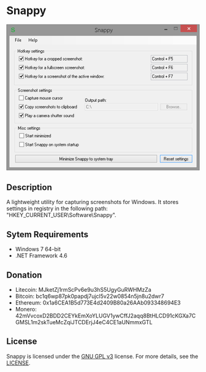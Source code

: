 # Snappy
![Snappy](https://github.com/danskee/Snappy/blob/main/screenshot.png)

## Description
A lightweight utility for capturing screenshots for Windows. It stores settings in registry in the following path: "HKEY_CURRENT_USER\Software\Snappy".

## Sytem Requirements
- Windows 7 64-bit
- .NET Framework 4.6

## Donation
- Litecoin: MJketZj1rmScPv6e9u3hS5UgyGuRWHMzZa
- Bitcoin: bc1q6wp87pk0papdj7ujcl5v22w0854n5jn8u2dwr7
- Ethereum: 0x1a6CEA1B5d773E4d2409B80a26AAb093348694E3
- Monero: 42mVvcoxD2BDD2CEYkEmXoYLUGV1ywCffJ2aqq8BtHLCD91cKGXa7CGMSL1m2skTueMcZqiJTCDErjJ4eC4CE1aUNmmxGTL

## License
Snappy is licensed under the [GNU GPL v3](https://www.gnu.org/licenses/gpl-3.0.en.html) license. For more details, see the [LICENSE](https://github.com/danskee/Snappy/blob/main/LICENSE).
